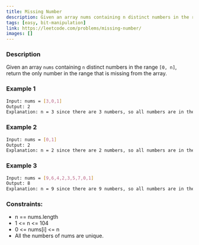 ```yaml
---
title: Missing Number
description: Given an array nums containing n distinct numbers in the range [0, n], return the only number in the range that is missing from the array.
tags: [easy, bit-manipulation]
link: https://leetcode.com/problems/missing-number/
images: []
---
```


### Description

Given an array `nums` containing `n` distinct numbers in the range `[0, n]`, return the only number in the range that is missing from the array.

### Example 1

```bash
Input: nums = [3,0,1]
Output: 2
Explanation: n = 3 since there are 3 numbers, so all numbers are in the range [0,3]. 2 is the missing number in the range since it does not appear in nums.
```

### Example 2

```bash
Input: nums = [0,1]
Output: 2
Explanation: n = 2 since there are 2 numbers, so all numbers are in the range [0,2]. 2 is the missing number in the range since it does not appear in nums.
```

### Example 3

```bash
Input: nums = [9,6,4,2,3,5,7,0,1]
Output: 8
Explanation: n = 9 since there are 9 numbers, so all numbers are in the range [0,9]. 8 is the missing number in the range since it does not appear in nums.
```

### Constraints:

- n == nums.length
- 1 <= n <= 104
- 0 <= nums[i] <= n
- All the numbers of nums are unique.